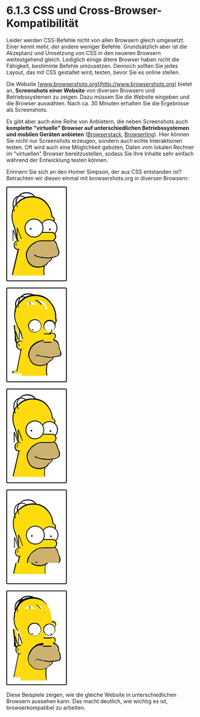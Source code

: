 # 6.1.3 CSS und Cross-Browser-Kompatibilität

Leider werden CSS-Befehle nicht von allen Browsern gleich umgesetzt. Einer kennt mehr, der andere weniger Befehle. Grundsätzlich aber ist die Akzeptanz und Umsetzung von CSS in den neueren Browsern weitestgehend gleich. Lediglich einige ältere Browser haben nicht die Fähigkeit, bestimmte Befehle umzusetzen. Dennoch sollten Sie jedes Layout, das mit CSS gestaltet wird, testen, bevor Sie es online stellen.

Die Website [www.browsershots.org](http://www.browsershots.org) bietet an, **Screenshots einer Website** von diversen Browsern und Betriebssystemen zu zeigen. Dazu müssen Sie die Website eingeben und die Browser auswählen. Nach ca. 30 Minuten erhalten Sie die Ergebnisse als Screenshots.

Es gibt aber auch eine Reihe von Anbietern, die neben Screenshots auch **komplette "virtuelle" Browser auf unterschiedlichen Betriebssystemen und mobilen Geräten anbieten** ([Browserstack](http://www.browserstack.com), [Browserling](https://www.browserling.com)). Hier können Sie nicht nur Screenshots erzeugen, sondern auch echte Interaktionen testen. Oft wird auch eine Möglichkeit geboten, Daten vom lokalen Rechner im "virtuellen" Browser bereitzustellen, sodass Sie Ihre Inhalte sehr einfach während der Entwicklung testen können.

Erinnern Sie sich an den Homer Simpson, der aus CSS entstanden ist? Betrachten wir diesen einmal mit browsershots.org in diversen Browsern:

![Abbildung 6.1-3: Homer in Firefox 3.5 unter Windows](media/4_3_vergleich_homer1.jpg)

![Abbildung 6.1-4: Homer in Firefox 3.1 unter Linux](media/4_3_vergleich_homer2.jpg)

![Abbildung 6.1-5: Homer in MSIE 7.0 unter Windows](media/4_3_vergleich_homer3.jpg)

![Abbildung 6.1-6: Homer in Opera 10.0 unter Windows](media/4_3_vergleich_homer4.jpg)

![Abbildung 6.1-7: Homer in Konqueror 4.2 unter Linux](media/4_3_vergleich_homer5.jpg)

Diese Beispiele zeigen, wie die gleiche Website in unterschiedlichen Browsern aussehen kann. Das macht deutlich, wie wichtig es ist, browserkompatibel zu arbeiten.
